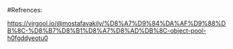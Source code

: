 ﻿#Refrences:

https://virgool.io/@mostafavakily/%D8%A7%D9%84%DA%AF%D9%88%DB%8C-%D8%B7%D8%B1%D8%A7%D8%AD%DB%8C-object-pool-h0fgddyeotu0